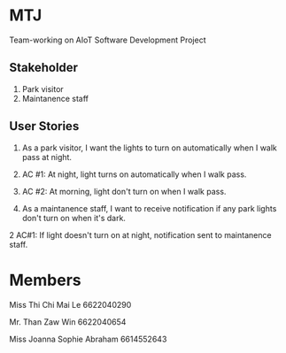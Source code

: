 # MTJ
Team-working on AIoT Software Development Project

## Stakeholder
1. Park visitor
2. Maintanence staff

## User Stories
1. As a park visitor, I want the lights to turn on automatically when I walk pass at night.
   
  1. AC #1: At night, light turns on automatically when I walk pass.
   
  2. AC #2: At morning, light don't turn on when I walk pass.
     
2. As a maintanence staff, I want to receive notification if any park lights don't turn on when it's dark.

  2 AC#1: If light doesn't turn on at night, notification sent to maintanence staff.


# Members
Miss Thi Chi Mai Le 6622040290

Mr.  Than Zaw Win 6622040654

Miss Joanna Sophie Abraham 6614552643
